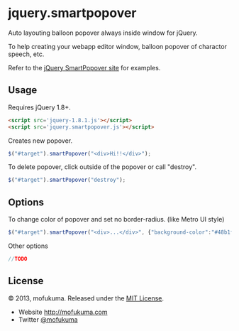jquery.smartpopover
===================

Auto layouting balloon popover always inside window for jQuery.

To help creating your webapp editor window, balloon popover of charactor speech, etc.  

Refer to the [jQuery SmartPopover site](http://mofukuma.github.io/jquery.smartpopover/) for examples.


Usage
-----

Requires jQuery 1.8+.

``` html
<script src='jquery-1.8.1.js'></script>
<script src='jquery.smartpopover.js'></script>
```


Creates new popover.

``` javascript
$("#target").smartPopover("<div>Hi!!</div>");
```


To delete popover, click outside of the popover or call "destroy".
``` javascript
$("#target").smartPopover("destroy");
```


Options
---------------

To change color of popover and set no border-radius. (like Metro UI style)
``` javascript
$("#target").smartPopover("<div>...</div>", {"background-color":"#48b1f2", "border-radius": 0 });
```


Other options
``` javascript
//TODO
```


License
----------------

© 2013, mofukuma. Released under the [MIT 
License](http://www.opensource.org/licenses/mit-license.php).

 * Website http://mofukuma.com
 * Twitter [@mofukuma](http://twitter.com/mofukuma)
